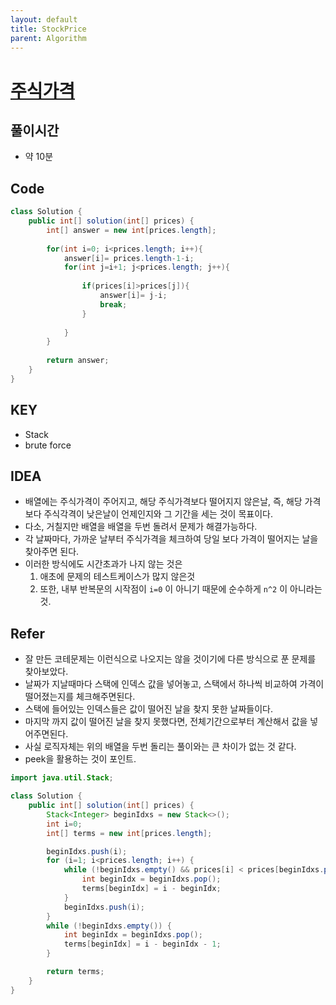 ```yaml
---
layout: default
title: StockPrice
parent: Algorithm
---
```


# <a href="https://programmers.co.kr/learn/courses/30/lessons/42584">주식가격</a>


## 풀이시간
- 약 10분
  

## Code

```java
class Solution {
    public int[] solution(int[] prices) {
        int[] answer = new int[prices.length];
        
        for(int i=0; i<prices.length; i++){
            answer[i]= prices.length-1-i;
            for(int j=i+1; j<prices.length; j++){
                
                if(prices[i]>prices[j]){
                    answer[i]= j-i;
                    break;
                }
                
            }
        }
        
        return answer;
    }
}
```

## KEY
- Stack
- brute force


## IDEA
- 배열에는 주식가격이 주어지고, 해당 주식가격보다 떨어지지 않은날, 즉, 해당 가격보다 주식각격이 낮은날이 언제인지와 그 기간을 세는 것이 목표이다.
- 다소, 거칠지만 배열을 배열을 두번 돌려서 문제가 해결가능하다.
- 각 날짜마다, 가까운 날부터 주식가격을 체크하여 당일 보다 가격이 떨어지는 날을 찾아주면 된다. 
- 이러한 방식에도 시간초과가 나지 않는 것은
   1. 애초에 문제의 테스트케이스가 많지 않은것
   2. 또한, 내부 반복문의 시작점이 `i=0` 이 아니기 때문에 순수하게 `n^2` 이 아니라는 것.



## Refer

- 잘 만든 코테문제는 이런식으로 나오지는 않을 것이기에 다른 방식으로 푼 문제를 찾아보았다.
- 날짜가 지날때마다 스택에 인덱스 값을 넣어놓고, 스택에서 하나씩 비교하여 가격이 떨어졌는지를 체크해주면된다.
- 스택에 들어있는 인덱스들은 값이 떨어진 날을 찾지 못한 날짜들이다.
- 마지막 까지 값이 떨어진 날을 찾지 못했다면, 전체기간으로부터 계산해서 값을 넣어주면된다.
- 사실 로직자체는 위의 배열을 두번 돌리는 풀이와는 큰 차이가 없는 것 같다.
- peek을 활용하는 것이 포인트.
```java
import java.util.Stack;

class Solution {
    public int[] solution(int[] prices) {
        Stack<Integer> beginIdxs = new Stack<>();
        int i=0;
        int[] terms = new int[prices.length];

        beginIdxs.push(i);
        for (i=1; i<prices.length; i++) {
            while (!beginIdxs.empty() && prices[i] < prices[beginIdxs.peek()]) {
                int beginIdx = beginIdxs.pop();
                terms[beginIdx] = i - beginIdx;
            }
            beginIdxs.push(i);
        }
        while (!beginIdxs.empty()) {
            int beginIdx = beginIdxs.pop();
            terms[beginIdx] = i - beginIdx - 1;
        }

        return terms;
    }
}
```


